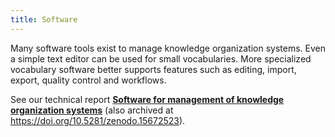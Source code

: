 ```yaml
---
title: Software
---
```


Many software tools exist to manage knowledge organization systems. Even a simple text editor can be used for small vocabularies. More specialized vocabulary software better supports features such as editing, import, export, quality control and workflows.

See our technical report [**Software for management of knowledge organization systems**](https://gbv.github.io/bartoc-vocabulary-software/) (also archived at <https://doi.org/10.5281/zenodo.15672523>).

